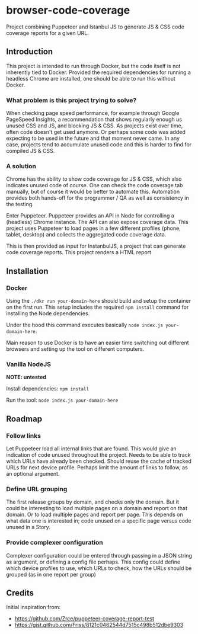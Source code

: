 # browser-code-coverage
Project combining Puppeteer and Istanbul JS to generate JS &amp; CSS code coverage reports for a given URL.

## Introduction
This project is intended to run through Docker, but the code itself is not inherently tied to Docker. Provided the required dependencies for running a headless Chrome are installed, one should be able to run this without Docker.

### What problem is this project trying to solve?
When checking page speed performance, for example through Google PageSpeed Insights, a recommendation that shows regularly enough us unused CSS and JS, and blocking JS & CSS. As projects exist over time, often code doesn't get used anymore. Or perhaps some code was added expecting to be used in the future and that moment never came. In any case, projects tend to accumulate unused code and this is harder to find for compiled JS & CSS.

### A solution
Chrome has the ability to show code coverage for JS & CSS, which also indicates unused code of course. One can check the code coverage tab manually, but of course it would be better to automate this. Automation provides both hands-off for the programmer / QA as well as consistency in the testing.

Enter Puppeteer. Puppeteer provides an API in Node for controlling a (headless) Chrome instance. The API can also expose coverage data. This project uses Puppeteer to load pages in a few different profiles (phone, tablet, desktop) and collects the aggregated code coverage data. 

This is then provided as input for InstanbulJS, a project that can generate code coverage reports. This project renders a HTML report

## Installation

### Docker
Using the `./dkr run your-domain-here` should build and setup the container on the first run. This setup includes the required `npm install` command for installing the Node dependencies.

Under the hood this command executes basically `node index.js your-domain-here`.

Main reason to use Docker is to have an easier time switching out different browsers and setting up the tool on different computers.

### Vanilla NodeJS
**NOTE: untested**

Install dependencies: `npm install`

Run the tool: `node index.js your-domain-here`

## Roadmap

### Follow links
Let Puppeteer load all internal links that are found. This would give an indication of code unused throughout the project. Needs to be able to track which URLs have already been checked. Should reuse the cache of tracked URLs for next device profile. Perhaps limit the amount of links to follow, as an optional argument.

### Define URL grouping
The first release groups by domain, and checks only the domain. But it could be interesting to load multiple pages on a domain and report on that domain. Or to load multiple pages and report per page. This depends on what data one is interested in; code unused on a specific page versus code unused in a Story.

### Provide complexer configuration
Complexer configuration could be entered through passing in a JSON string as argument, or defining a config file perhaps. This config could define which device profiles to use, which URLs to check, how the URLs should be grouped (as in one report per group) 

## Credits
Initial inspiration from:

- https://github.com/Zrce/puppeteer-coverage-report-test
- https://gist.github.com/Friss/8121c0462544d7515c498b512dbe9303
